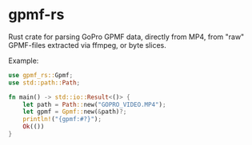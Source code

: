 # gpmf-rs

Rust crate for parsing GoPro GPMF data, directly from MP4, from "raw" GPMF-files extracted via ffmpeg, or byte slices.

Example:
```rs
use gpmf_rs::Gpmf;
use std::path::Path;

fn main() -> std::io::Result<()> {
    let path = Path::new("GOPRO_VIDEO.MP4");
    let gpmf = Gpmf::new(&path)?;
    println!("{gpmf:#?}");
    Ok(())
}
```